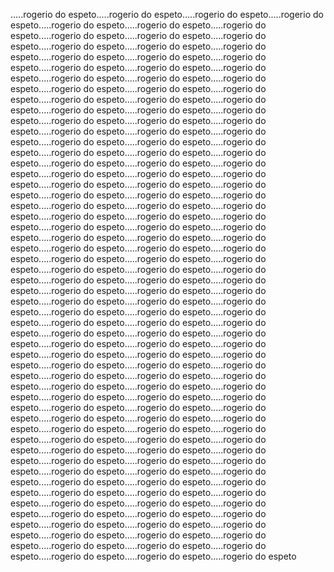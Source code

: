 .....rogerio do espeto.....rogerio do espeto.....rogerio do espeto.....rogerio do espeto.....rogerio do espeto.....rogerio do espeto.....rogerio do espeto.....rogerio do espeto.....rogerio do espeto.....rogerio do espeto.....rogerio do espeto.....rogerio do espeto.....rogerio do espeto.....rogerio do espeto.....rogerio do espeto.....rogerio do espeto.....rogerio do espeto.....rogerio do espeto.....rogerio do espeto.....rogerio do espeto.....rogerio do espeto.....rogerio do espeto.....rogerio do espeto.....rogerio do espeto.....rogerio do espeto.....rogerio do espeto.....rogerio do espeto.....rogerio do espeto.....rogerio do espeto.....rogerio do espeto.....rogerio do espeto.....rogerio do espeto.....rogerio do espeto.....rogerio do espeto.....rogerio do espeto.....rogerio do espeto.....rogerio do espeto.....rogerio do espeto.....rogerio do espeto.....rogerio do espeto.....rogerio do espeto.....rogerio do espeto.....rogerio do espeto.....rogerio do espeto.....rogerio do espeto.....rogerio do espeto.....rogerio do espeto.....rogerio do espeto.....rogerio do espeto.....rogerio do espeto.....rogerio do espeto.....rogerio do espeto.....rogerio do espeto.....rogerio do espeto.....rogerio do espeto.....rogerio do espeto.....rogerio do espeto.....rogerio do espeto.....rogerio do espeto.....rogerio do espeto.....rogerio do espeto.....rogerio do espeto.....rogerio do espeto.....rogerio do espeto.....rogerio do espeto.....rogerio do espeto.....rogerio do espeto.....rogerio do espeto.....rogerio do espeto.....rogerio do espeto.....rogerio do espeto.....rogerio do espeto.....rogerio do espeto.....rogerio do espeto.....rogerio do espeto.....rogerio do espeto.....rogerio do espeto.....rogerio do espeto.....rogerio do espeto.....rogerio do espeto.....rogerio do espeto.....rogerio do espeto.....rogerio do espeto.....rogerio do espeto.....rogerio do espeto.....rogerio do espeto.....rogerio do espeto.....rogerio do espeto.....rogerio do espeto.....rogerio do espeto.....rogerio do espeto.....rogerio do espeto.....rogerio do espeto.....rogerio do espeto.....rogerio do espeto.....rogerio do espeto.....rogerio do espeto.....rogerio do espeto.....rogerio do espeto.....rogerio do espeto.....rogerio do espeto.....rogerio do espeto.....rogerio do espeto.....rogerio do espeto.....rogerio do espeto.....rogerio do espeto.....rogerio do espeto.....rogerio do espeto.....rogerio do espeto.....rogerio do espeto.....rogerio do espeto.....rogerio do espeto.....rogerio do espeto.....rogerio do espeto.....rogerio do espeto.....rogerio do espeto.....rogerio do espeto.....rogerio do espeto.....rogerio do espeto.....rogerio do espeto.....rogerio do espeto.....rogerio do espeto.....rogerio do espeto.....rogerio do espeto.....rogerio do espeto.....rogerio do espeto.....rogerio do espeto.....rogerio do espeto.....rogerio do espeto.....rogerio do espeto.....rogerio do espeto.....rogerio do espeto.....rogerio do espeto.....rogerio do espeto.....rogerio do espeto.....rogerio do espeto.....rogerio do espeto.....rogerio do espeto.....rogerio do espeto.....rogerio do espeto.....rogerio do espeto.....rogerio do espeto.....rogerio do espeto.....rogerio do espeto.....rogerio do espeto.....rogerio do espeto.....rogerio do espeto.....rogerio do espeto.....rogerio do espeto.....rogerio do espeto.....rogerio do espeto.....rogerio do espeto.....rogerio do espeto.....rogerio do espeto.....rogerio do espeto.....rogerio do espeto.....rogerio do espeto
